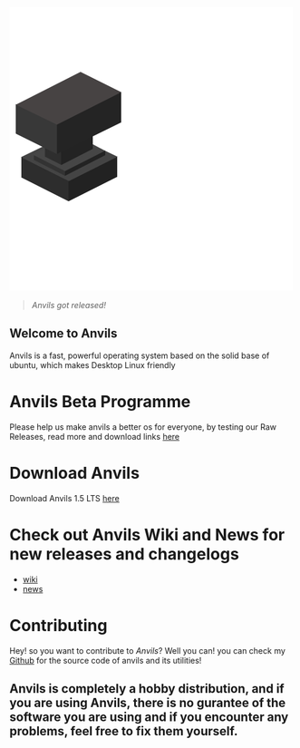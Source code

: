 ![Anvils](https://github.com/iamshivayep/AnvilsProject/blob/gh-pages/LOGO.png)



>*Anvils got released!*

## Welcome to Anvils
Anvils is a fast, powerful operating system based on the solid base of ubuntu, which makes Desktop Linux friendly 

# Anvils Beta Programme
Please help us make anvils a better os for everyone, by testing our Raw Releases, read more and download links [here](https://iamshivayep.github.io/AnvilsProject/Anvils-Raw)

# Download Anvils
Download Anvils 1.5 LTS [here](https://iamshivayep.github.io/AnvilsProject/download)

# Check out Anvils Wiki and News for new releases and changelogs
- [wiki](https://iamshivayep.github.io/Anvils-Wiki)
- [news](https://iamshivayep.github.io/AnvilsProject/news)

# Contributing
Hey! so you want to contribute to *Anvils*? Well you can! you can check my [Github](https://github.com/iamshivayep) for the source code of anvils and its utilities!

## Anvils is completely a hobby distribution, and if you are using Anvils, there is no gurantee of the software you are using and if you encounter any problems, feel free to fix them yourself.


